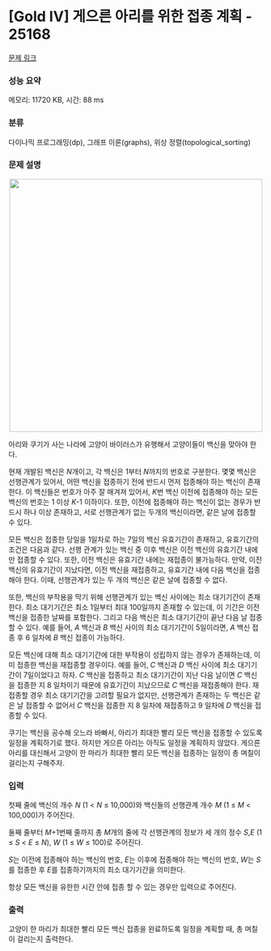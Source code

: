 # [Gold IV] 게으른 아리를 위한 접종 계획 - 25168 

[문제 링크](https://www.acmicpc.net/problem/25168) 

### 성능 요약

메모리: 11720 KB, 시간: 88 ms

### 분류

다이나믹 프로그래밍(dp), 그래프 이론(graphs), 위상 정렬(topological_sorting)

### 문제 설명

<p style="text-align: center;"><img alt="" src="https://upload.acmicpc.net/23397f9c-08e3-4cfe-ae0a-6a215ad0c4c1/-/preview/" style="width: 500px; height: 500px;"></p>

<p>아리와 쿠기가 사는 나라에 고양이 바이러스가 유행해서 고양이들이 백신을 맞아야 한다.</p>

<p>현재 개발된 백신은 <em>N</em>개이고, 각 백신은 1부터 <em>N</em>까지의 번호로 구분한다. 몇몇 백신은 선행관계가 있어서, 어떤 백신을 접종하기 전에 반드시 먼저 접종해야 하는 백신이 존재한다. 이 백신들은 번호가 아주 잘 매겨져 있어서, <em>K</em>번 백신 이전에 접종해야 하는 모든 백신의 번호는 1 이상 <em>K</em>-1 이하이다. 또한, 이전에 접종해야 하는 백신이 없는 경우가 반드시 하나 이상 존재하고, 서로 선행관계가 없는 두개의 백신이라면, 같은 날에 접종할 수 있다.</p>

<p>모든 백신은 접종한 당일을 1일차로 하는 7일의 백신 유효기간이 존재하고, 유효기간의 조건은 다음과 같다. 선행 관계가 있는 백신 중 이후 백신은 이전 백신의 유효기간 내에만 접종할 수 있다. 또한, 이전 백신은 유효기간 내에는 재접종이 불가능하다. 만약, 이전 백신의 유효기간이 지났다면, 이전 백신을 재접종하고, 유효기간 내에 다음 백신을 접종해야 한다. 이때, 선행관계가 있는 두 개의 백신은 같은 날에 접종할 수 없다.</p>

<p>또한, 백신의 부작용을 막기 위해 선행관계가 있는 백신 사이에는 최소 대기기간이 존재한다. 최소 대기기간은 최소 1일부터 최대 100일까지 존재할 수 있는데, 이 기간은 이전 백신을 접종한 날짜를 포함한다. 그리고 다음 백신은 최소 대기기간이 끝난 다음 날 접종할 수 있다. 예를 들어, <em>A</em> 백신과 <em>B</em> 백신 사이의 최소 대기기간이 5일이라면, <em>A</em> 백신 접종 후 6 일차에 <em>B</em> 백신 접종이 가능하다.</p>

<p>모든 백신에 대해 최소 대기기간에 대한 부작용이 성립하지 않는 경우가 존재하는데, 이미 접종한 백신을 재접종할 경우이다. 예를 들어, <em>C</em> 백신과 <em>D</em> 백신 사이에 최소 대기기간이 7일이었다고 하자. <em>C</em> 백신을 접종하고 최소 대기기간이 지난 다음 날이면 <em>C</em> 백신을 접종한 지 8 일차이기 때문에 유효기간이 지났으므로 <em>C</em> 백신을 재접종해야 한다. 재접종할 경우 최소 대기기간을 고려할 필요가 없지만, 선행관계가 존재하는 두 백신은 같은 날 접종할 수 없어서 <em>C</em> 백신을 접종한 지 8 일차에 재접종하고 9 일차에 <em>D</em> 백신을 접종할 수 있다.</p>

<p>쿠기는 백신을 공수해 오느라 바빠서, 아리가 최대한 빨리 모든 백신을 접종할 수 있도록 일정을 계획하기로 했다. 하지만 게으른 아리는 아직도 일정을 계획하지 않았다. 게으른 아리를 대신해서 고양이 한 마리가 최대한 빨리 모든 백신을 접종하는 일정이 총 며칠이 걸리는지 구해주자.</p>

### 입력 

 <p>첫째 줄에 백신의 개수 <em>N</em> (1 < <em>N</em> ≤ 10,000)와 백신들의 선행관계 개수 <em>M</em> (1 ≤ <em>M</em> < 100,000)가 주어진다.</p>

<p>둘째 줄부터 <em>M</em>+1번째 줄까지 총 <em>M</em>개의 줄에 각 선행관계의 정보가 세 개의 정수 <em>S</em>,<em>E</em> (1 ≤ <em>S</em> < <em>E</em> ≤ <em>N</em>), <em>W</em> (1 ≤ <em>W</em> ≤ 100)로 주어진다.</p>

<p><em>S</em>는 이전에 접종해야 하는 백신의 번호, <em>E</em>는 이후에 접종해야 하는 백신의 번호, <em>W</em>는 <em>S</em>를 접종한 후 <em>E</em>를 접종하기까지의 최소 대기기간을 의미한다.</p>

<p>항상 모든 백신을 유한한 시간 안에 접종 할 수 있는 경우만 입력으로 주어진다.</p>

### 출력 

 <p>고양이 한 마리가 최대한 빨리 모든 백신 접종을 완료하도록 일정을 계획할 때, 총 며칠이 걸리는지 출력한다.</p>

